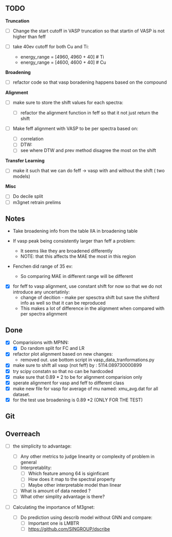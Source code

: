 ## TODO

**Truncation**

- [ ] Change the start cutoff in VASP truncation so that startin of VASP is not
      higher than feff
- [ ] take 40ev cutoff for both Cu and Ti:

  - energy_range = [4960, 4960 + 40] # Ti
  - energy_range = [4600, 4600 + 40] # Cu

**Broadening**

- [ ] refactor code so that vasp boradening happens based on the compound

**Alignment**

- [ ] make sure to store the shift values for each spectra:
  - [ ] refactor the alignment function in feff so that it not just return the
        shift
- [ ] Make feff alignment with VASP to be per spectra based on:

  - [ ] correlation
  - [ ] DTW:
  - [ ] see where DTW and prev method disagree the most on the shift

**Transfer Learning**

- [ ] make it such that we can do feff -> vasp with and without the shift (
      two models)

**Misc**

- [ ] Do decile split
- [ ] m3gnet retrain prelims

## Notes

- Take broadening info from the table IIA in broadening table

- If vasp peak being consistently larger than feff a problem:

  - It seems like they are broadened differently
  - NOTE: that this affects the MAE the most in this region

- Fenchen did range of 35 ev:

  - So comparing MAE in different range will be different

- [x] for feff to vasp alignment, use constant shift for now so that we do not
      introduce any uncertatinly:
  - change of decition - make per spesctra shift but save the shifterd info as well so that it can be reproduced
  - This makes a lot of difference in the alignment when compared with per
    spectra alignment

## Done

- [x] Comparisions with MPNN:
  - [x] Do random split for FC and LR
- [x] refactor plot alignment based on new changes:
  - removed out. use bottom script in vasp_data_tranformations.py
- [x] make sure to shift all vasp (not feff) by : 5114.089730000899
- [x] try scipy constatn so that no can be hardcoded
- [x] make sure that 0.89 \* 2 to be for alignment comparision only
- [x] sperate alignment for vasp and feff to different class
- [x] make new file for vasp for average of mu named: xmu_avg.dat for all dataset.
- [x] for the test use broadening is 0.89 \*2 (ONLY FOR THE TEST)

## Git

## Overreach

- [ ] the simplicity to advantage:

  - [ ] Any other metrics to judge linearity or complexity of problem in general
  - [ ] Interpretablity:
    - [ ] Which feature among 64 is siginficant
    - [ ] How does it map to the spectral property
    - [ ] Maybe other interpretable model than linear
  - [ ] What is amount of data needed ?
  - [ ] What other simplity advantage is there?

- [ ] Calculating the importance of M3gnet:
  - [ ] Do prediction using describ model without GNN and compare:
    - [ ] Important one is LMBTR
    - [ ] https://github.com/SINGROUP/dscribe
